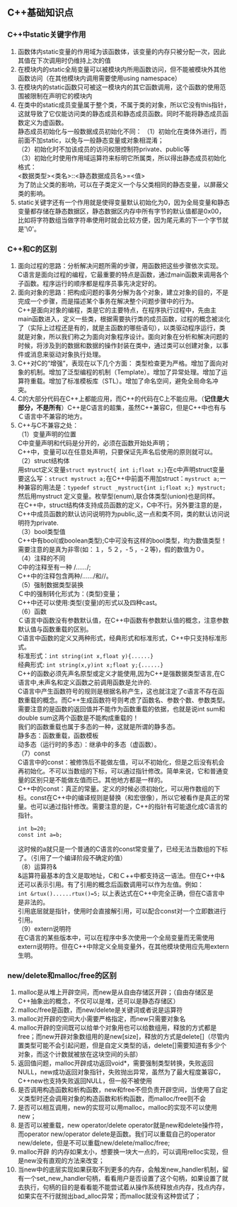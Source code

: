 ## C++基础知识点
### C++中static关键字作用
1. 函数体内static变量的作用域为该函数体，该变量的内存只被分配一次，因此其值在下次调用时仍维持上次的值
2. 在模块内的static全局变量可以被模块内所用函数访问，但不能被模块外其他函数访问（在其他模块内调用需要使用using namespace）
3. 在模块内的static函数只可被这一模块内的其它函数调用，这个函数的使用范围被限制在声明它的模块内
4. 在类中的static成员变量属于整个类，不属于类的对象，所以它没有this指针，这就导致了它仅能访问类的静态成员和静态成员函数。同时不能将静态成员函数定义为虚函数。  
静态成员初始化与一般数据成员初始化不同：
（1）初始化在类体外进行，而前面不加static，以免与一般静态变量或对象相混淆；   
（2）初始化时不加该成员的访问权限控制符private、public等  
（3）初始化时使用作用域运算符来标明它所属类，所以得出静态成员初始化格式：  
<数据类型><类名>::<静态数据成员名>=<值>  
为了防止父类的影响，可以在子类定义一个与父类相同的静态变量，以屏蔽父类的影响。
5. static关键字还有一个作用就是使得变量默认初始化为0，因为全局变量和静态变量都存储在静态数据区，静态数据区内存中所有字节的默认值都是0x00，比如将字符数组当做字符串使用时就会比较方便，因为尾元素的下一个字节就是'\0'。

### C++和C的区别

1. 面向过程的思路：分析解决问题所需的步骤，用函数把这些步骤依次实现。   
   C语言是面向过程的编程，它最重要的特点是函数，通过main函数来调用各个子函数。程序运行的顺序都是程序员事先决定好的。  
2. 面向对象的思路：把构成问题的事务分解为各个对象，建立对象的目的，不是完成一个步骤，而是描述某个事务在解决整个问题步骤中的行为。  
C++是面向对象的编程，类是它的主要特点，在程序执行过程中，先由主main函数进入，定义一些类，根据需要执行类的成员函数，过程的概念被淡化了（实际上过程还是有的，就是主函数的哪些语句），以类驱动程序运行，类就是对象，所以我们称之为面向对象程序设计。面向对象在分析和解决问题的时候，将涉及到的数据和数据的操作封装在类中，通过类可以创建对象，以事件或消息来驱动对象执行处理。
3. C++对C的“增强”，表现在以下几个方面：
类型检查更为严格。增加了面向对象的机制。增加了泛型编程的机制（Template）。增加了异常处理。增加了运算符重载。增加了标准模板库（STL）。增加了命名空间，避免全局命名冲突。
4. C的大部分代码在C++上都能应用，而C++的代码在C上不能应用。（**记住是大部分，不是所有**）C++是C语言的超集，虽然C++兼容C，但是C++中也有与Ｃ语言中不兼容的地方。
5. C++与C不兼容之处：  
（1）变量声明的位置  
C中变量声明和代码是分开的，必须在函数开始处声明；  
C++中，变量可以在任意处声明，只要保证先声名后使用的原则就可以。
（2）struct结构体  
用struct定义变量`struct mystruct{ int i;float x;}`在c中声明struct变量要这么写：`struct mystruct a;`在C++中前面不用加struct：`mystruct a;`一种兼容的用法是：`typedef struct _mystruct{int i;float x;} mystruct;`然后用mystruct 定义变量。枚举型(enum),联合体类型(union)也是同样。   
在C++中，struct结构体支持成员函数的定义，C中不行。另外要注意的是，C++中成员函数的默认访问说明符为public,这一点和类不同，类的默认访问说明符为private.  
（3）bool类型值  
C++中有bool(或boolean类型);C中可没有这样的bool类型，均为数值类型！需要注意的是真为非零(如：１，５２，-５，-２等)，假的数值为０。  
（4）注释的不同  
C中的注释至有一种 /*......*/;  
C++中的注释包含两种/*......*/和//。  
（5）强制数据类型装换  
Ｃ中的强制转化形式为：(类型)变量；  
C++中还可以使用:类型(变量)的形式以及四种cast。  
（6）函数  
Ｃ语言中函数没有参数默认值，在C++中函数有参数默认值的概念，注意参数默认值与函数重载的区别。  
C语言中函数的定义又两种形式，经典形式和标准形式，C++中只支持标准形式。  
标准形式：`int string(int x,float y){......}`  
经典形式: `int string(x,y)int x;float y;{......}`  
C++的函数必须先声名原型或定义才能使用,因为C++是强数据类型语言,在C语言中,未声名和定义函数之前调用函数是允许的.  
C语言中产生函数符号的规则是根据名称产生，这也就注定了c语言不存在函数重载的概念。而C++生成函数符号则考虑了函数名、参数个数、参数类型。需要注意的是函数的返回值并不能作为函数重载的依据，也就是说int sum和double sum这两个函数是不能构成重载的！  
我们的函数重载也属于多态的一种，这就是所谓的静多态。  
静多态：函数重载，函数模板  
动多态（运行时的多态）：继承中的多态（虚函数）。  
（7）const  
C语言中的const：被修饰后不能做左值，可以不初始化，但是之后没有机会再初始化。不可以当数组的下标，可以通过指针修改。简单来说，它和普通变量的区别只是不能做左值而已。其他地方都是一样的。  
C++中的const：真正的常量。定义的时候必须初始化，可以用作数组的下标。const在C++中的编译规则是替换（和宏很像），所以它被看作是真正的常量。也可以通过指针修改。需要注意的是，C++的指针有可能退化成C语言的指针。  
    ```
    int b=20;
    const int a=b;
    ```  
   这时候的a就只是一个普通的C语言的const常变量了，已经无法当数组的下标了。（引用了一个编译阶段不确定的值）   
（8）运算符&  
&运算符最基本的含义是取地址，C和Ｃ++中都支持这一语法。但在C++中&还可以表示引用。有了引用的概念后函数调用可以作为左值。例如：  
`int &rtux()......rtux()=5;`
以上表达式在C++中完全正确，但在C语言中是非法的。  
引用底层就是指针，使用时会直接解引用，可以配合const对一个立即数进行引用。  
（9）extern说明符  
在C语言的某些版本中，可以在程序中多次使用一个全局变量而无需使用extern说明符。但在C++中除定义全局变量外，在其他模块使用应先用extern生明。 

### new/delete和malloc/free的区别

1. malloc是从堆上开辟空间，而new是从自由存储区开辟；（自由存储区是C++抽象出的概念，不仅可以是堆，还可以是静态存储区）
2. malloc/free是函数，而new/delete是关键词或者说是运算符
3. malloc对开辟的空间大小需要严格指定，而new只需要对象名
4. malloc开辟的空间既可以给单个对象用也可以给数组用，释放的方式都是free；而new开辟对象数组用的是new[size]，释放的方式是delete[]（尽管内置类型可能不会引起问题，但是自定义类型的话，delete[]需要知道有多少个对象，而这个计数就被放在这块空间的头部）
5. 返回值问题，malloc开辟成功返回void*，需要强制类型转换，失败返回NULL，new成功返回对象指针，失败抛出异常，虽然为了最大程度兼容C，C++new也支持失败返回NULL，但一般不被使用
6. 是否调用构造函数和析构函数，new和free不但负责开辟空间，当使用了自定义类型时还会调用对象的构造函数和析构函数，而malloc/free则不会
7. 是否可以相互调用，new的实现可以用malloc，malloc的实现不可以使用new；
8. 是否可以被重载，new operator/delete operator就是new和delete操作符，而operator new/operator delete是函数。我们可以重载自己的operator new/delete，但是不可以重载new/delete/malloc/free;
9. malloc开辟 的内存如果太小，想要换一块大一点的，可以调用relloc实现，但是new没有直观的方法来改变；
10. 当new中的底层实现如果获取不到更多的内存，会触发new_handler机制，留有一个set_new_handler句柄，看看用户是否设置了这个句柄，如果设置了就去执行，句柄的目的是看看能不能尝试着从操作系统释放点内存，找点内存，如果实在不行就抛出bad_alloc异常；而malloc就没有这种尝试了；

### 


